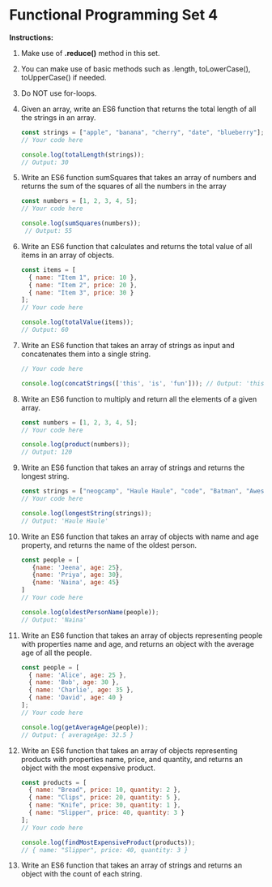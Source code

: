 # Functional Programming Set 4

**Instructions:**

1. Make use of **.reduce()** method in this set.
2. You can make use of basic methods such as .length, toLowerCase(), toUpperCase() if needed.
3. Do NOT use for-loops.

1. Given an array, write an ES6 function that returns the total length of all the strings in an array.

    ```jsx
    const strings = ["apple", "banana", "cherry", "date", "blueberry"];
    // Your code here
    
    console.log(totalLength(strings));
    // Output: 30
    ```

2. Write an ES6 function sumSquares that takes an array of numbers and returns the sum of the squares of all the numbers in the array

    ```jsx
    const numbers = [1, 2, 3, 4, 5];
    // Your code here
    
    console.log(sumSquares(numbers));
     // Output: 55 
    ```

3. Write an ES6 function that calculates and returns the total value of all items in an array of objects.

    ```jsx
    const items = [
      { name: "Item 1", price: 10 },
      { name: "Item 2", price: 20 },
      { name: "Item 3", price: 30 }
    ];
    // Your code here
    
    console.log(totalValue(items)); 
    // Output: 60
    ```

4. Write an ES6 function that takes an array of strings as input and concatenates them into a single string.

    ```jsx
    // Your code here
    
    console.log(concatStrings(['this', 'is', 'fun'])); // Output: 'thisisfun'
    ```

5. Write an ES6 function to multiply and return all the elements of a given array.

    ```jsx
    const numbers = [1, 2, 3, 4, 5];
    // Your code here
    
    console.log(product(numbers));
    // Output: 120
    ```

6. Write an ES6 function that takes an array of strings and returns the longest string.

    ```jsx
    const strings = ["neogcamp", "Haule Haule", "code", "Batman", "Awesome"];
    // Your code here
    
    console.log(longestString(strings)); 
    // Output: 'Haule Haule'
    ```

7. Write an ES6 function that takes an array of objects with name and age property, and returns the name of the oldest person.

    ```jsx
    const people = [
       {name: 'Jeena', age: 25}, 
       {name: 'Priya', age: 30}, 
       {name: 'Naina', age: 45}
    ]
    // Your code here
    
    console.log(oldestPersonName(people)); 
    // Output: 'Naina'
    ```

8. Write an ES6 function that takes an array of objects representing people with properties name and age, and returns an object with the average age of all the people.

    ```jsx
    const people = [
      { name: 'Alice', age: 25 },
      { name: 'Bob', age: 30 },
      { name: 'Charlie', age: 35 },
      { name: 'David', age: 40 }
    ];
    // Your code here
    
    console.log(getAverageAge(people));
    // Output: { averageAge: 32.5 }
    ```

9. Write an ES6 function that takes an array of objects representing products with properties name, price, and quantity, and returns an object with the most expensive product.

    ```jsx
    const products = [
      { name: "Bread", price: 10, quantity: 2 },
      { name: "Clips", price: 20, quantity: 5 },
      { name: "Knife", price: 30, quantity: 1 },
      { name: "Slipper", price: 40, quantity: 3 }
    ];
    // Your code here
    
    console.log(findMostExpensiveProduct(products)); 
    // { name: "Slipper", price: 40, quantity: 3 }
    ```

10. Write an ES6 function that takes an array of strings and returns an object with the count of each string.
